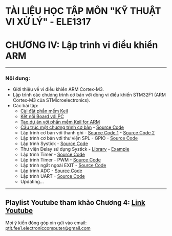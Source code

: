 # TÀI LIỆU HỌC TẬP MÔN "KỸ THUẬT VI XỬ LÝ" - ELE1317
# CHƯƠNG IV: Lập trình vi điều khiển ARM
---
### Nội dung:
- Giới thiệu về vi điều khiển ARM Cortex-M3.
- Lập trình các chương trình cơ bản với dòng vi điều khiển STM32F1 (ARM Cortex-M3 của STMicroelectronics).
- Các bài tập:
    - [Cài đặt phần mềm Keil](https://youtu.be/2XGIxUrcIy8?list=PLZf5aJOZ4tz147ohBBZcFm0gOSNPhXIWx)
    - [Kết nối Board với PC](https://youtu.be/EWmE7upEX6A?list=PLZf5aJOZ4tz147ohBBZcFm0gOSNPhXIWx)
    - [Tạo dự án với phần mềm Keil for ARM](https://youtu.be/9QT82zmpWjo?list=PLZf5aJOZ4tz147ohBBZcFm0gOSNPhXIWx)
    - [Cấu trúc một chương trình cơ bản](http://) - [Source Code]()
    - Lập trình cơ bản với thanh ghi - [Source Code 1](./1.GPIO-Register-Output/) - [Source Code 2](./2.GPIO-Register-Input/)
    - Lập trình cơ bản với thư viện SPL - GPIO - [Source Code](./3.GPIO-SPL/)
    - Lập trình Systick - [Source Code](./4.Systick/)
    - Thư viện Delay sử dụng Systick - [Library](./5.1.Delay%20Library/) - [Example](./5.2.Delay%20Example/)
    - Lập trình Timer - [Source Code](./6.1.Timer/)
    - Lập trình Timer - PWM - [Source Code](./6.2.PWM/)
    - Lập trình ngắt ngoài EXIT - [Source Code]()
    - Lập trình ADC - [Source Code]()
    - Lập trình UART - [Source Code]()
    - Updating...
---
Playlist Youtube tham khảo Chương 4: [Link Youtube](https://www.youtube.com/playlist?list=PLZf5aJOZ4tz147ohBBZcFm0gOSNPhXIWx)
---
Mọi ý kiến đóng góp xin gửi vào email: ptit.fee1.electroniccomputer@gmail.com